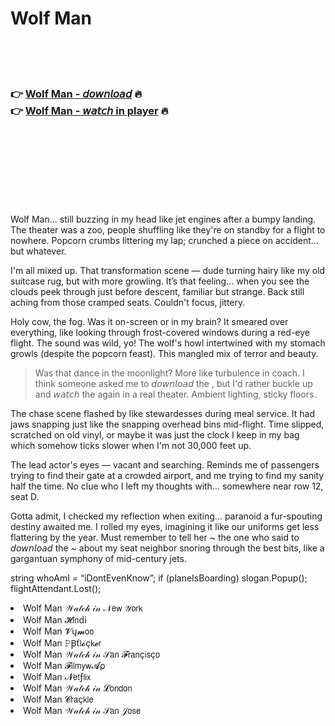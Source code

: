 <h1>Wolf Man</h1>

<br><br><br>

<h3>👉 <a href="https://Joes-clubvancastran1976.github.io/kuhlwjawcn/">Wolf Man - 𝘥𝘰𝘸𝘯𝘭𝘰𝘢𝘥</a> 🔥<br>
👉 <a href="https://Joes-clubvancastran1976.github.io/kuhlwjawcn/">Wolf Man - 𝘸𝘢𝘵𝘤𝘩 in player</a> 🔥
</h3>



<br><br><br><br><br><br><br>


Wolf Man... still buzzing in my head like jet engines after a bumpy landing. The theater was a zoo, people shuffling like they're on standby for a flight to nowhere. Popcorn crumbs littering my lap; crunched a piece on accident... but whatever.

I'm all mixed up. That transformation scene — dude turning hairy like my old suitcase rug, but with more growling. It’s that feeling... when you see the clouds peek through just before descent, familiar but strange. Back still aching from those cramped seats. Couldn't focus, jittery.

Holy cow, the fog. Was it on-screen or in my brain? It smeared over everything, like looking through frost-covered windows during a red-eye flight. The sound was wild, yo! The wolf's howl intertwined with my stomach growls (despite the popcorn feast). This mangled mix of terror and beauty. 

> Was that dance in the moonlight? More like turbulence in coach. I think someone asked me to 𝘥𝘰𝘸𝘯𝘭𝘰𝘢𝘥 the  , but I'd rather buckle up and 𝘸𝘢𝘵𝘤𝘩 the   again in a real theater. Ambient lighting, sticky floors. 

The chase scene flashed by like stewardesses during meal service. It had jaws snapping just like the snapping overhead bins mid-flight. Time slipped, scratched on old vinyl, or maybe it was just the clock I keep in my bag which somehow ticks slower when I'm not 30,000 feet up.

The lead actor's eyes — vacant and searching. Reminds me of passengers trying to find their gate at a crowded airport, and me trying to find my sanity half the time. No clue who I left my thoughts with... somewhere near row 12, seat D.

Gotta admit, I checked my reflection when exiting... paranoid a fur-spouting destiny awaited me. I rolled my eyes, imagining it like our uniforms get less flattering by the year. Must remember to tell her ~ the one who said to 𝘥𝘰𝘸𝘯𝘭𝘰𝘢𝘥 the   ~ about my seat neighbor snoring through the best bits, like a gargantuan symphony of mid-century jets.

string whoAmI = “iDontEvenKnow”;
if (planeIsBoarding) slogan.Popup();
flightAttendant.Lost();

<li>Wolf Man 𝒲𝒶𝓉𝒸𝒽 𝒾𝓃 𝒩𝖾𝗐 𝒴𝗈𝗋𝗄</li>
<li>Wolf Man 𝓗𝗂𝗇ԁ𝗂</li>
<li>Wolf Man 𝓥ų𝓶𝗈𝗈</li>
<li>Wolf Man 𝙿Ꞵť𝗅𝓸ç𝗄𝓮𝗋</li>
<li>Wolf Man 𝒲𝒶𝓉𝒸𝒽 𝒾𝓃 𝒮𝖺𝗇 𝓕𝗋𝖺𝗇ç𝗂𝗌ç𝗈</li>
<li>Wolf Man 𝓕𝗂𝗅𝗆𝗒𝗐𝓐ρ</li>
<li>Wolf Man 𝓝𝖾𝗍ƒ𝗅𝗂𝗑</li>
<li>Wolf Man 𝒲𝒶𝓉𝒸𝒽 𝒾𝓃 𝓛𝗈𝗇𝖽𝗈𝗇</li>
<li>Wolf Man 𝓒𝗋𝖺ç𝗄𝗅𝖾</li>
<li>Wolf Man 𝒲𝒶𝓉𝒸𝒽 𝒾𝓃 𝒮𝖺𝗇 𝒥𝗈𝗌𝖾</li>
